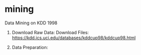 # mining
Data Mining on KDD 1998

1. Download Raw Data:
    Download Files: https://kdd.ics.uci.edu/databases/kddcup98/kddcup98.html
    
2. Data Preparation:
